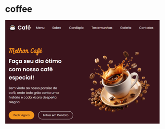 # coffee

<img src="imagens/Screenshot_2.png" alt="Sobre" class="sobre-imagem" width=500px width=auto>


